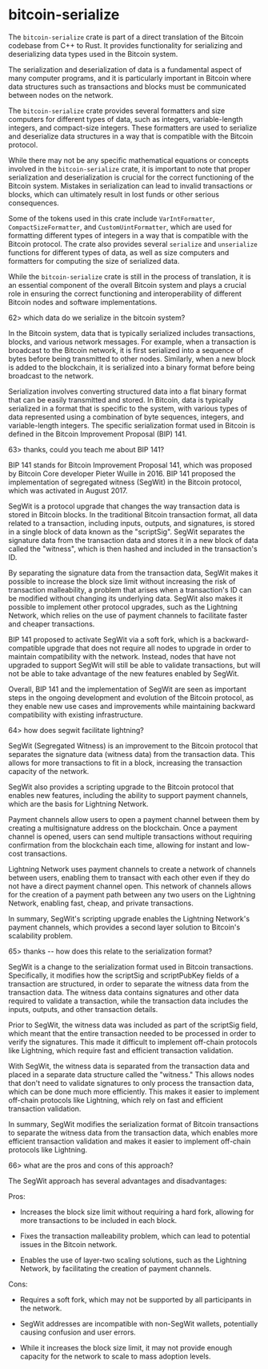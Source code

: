 # bitcoin-serialize

The `bitcoin-serialize` crate is part of a direct
translation of the Bitcoin codebase from C++ to
Rust. It provides functionality for serializing
and deserializing data types used in the Bitcoin
system.

The serialization and deserialization of data is
a fundamental aspect of many computer programs,
and it is particularly important in Bitcoin where
data structures such as transactions and blocks
must be communicated between nodes on the network.

The `bitcoin-serialize` crate provides several
formatters and size computers for different types
of data, such as integers, variable-length
integers, and compact-size integers. These
formatters are used to serialize and deserialize
data structures in a way that is compatible with
the Bitcoin protocol.

While there may not be any specific mathematical
equations or concepts involved in the
`bitcoin-serialize` crate, it is important to note
that proper serialization and deserialization is
crucial for the correct functioning of the Bitcoin
system. Mistakes in serialization can lead to
invalid transactions or blocks, which can
ultimately result in lost funds or other serious
consequences.

Some of the tokens used in this crate include
`VarIntFormatter`, `CompactSizeFormatter`, and
`CustomUintFormatter`, which are used for
formatting different types of integers in a way
that is compatible with the Bitcoin protocol. The
crate also provides several `serialize` and
`unserialize` functions for different types of
data, as well as size computers and formatters for
computing the size of serialized data.

While the `bitcoin-serialize` crate is still in
the process of translation, it is an essential
component of the overall Bitcoin system and plays
a crucial role in ensuring the correct functioning
and interoperability of different Bitcoin nodes
and software implementations.

62> which data do we serialize in the bitcoin
system?

In the Bitcoin system, data that is typically
serialized includes transactions, blocks, and
various network messages. For example, when
a transaction is broadcast to the Bitcoin network,
it is first serialized into a sequence of bytes
before being transmitted to other
nodes. Similarly, when a new block is added to the
blockchain, it is serialized into a binary format
before being broadcast to the network.

Serialization involves converting structured data
into a flat binary format that can be easily
transmitted and stored. In Bitcoin, data is
typically serialized in a format that is specific
to the system, with various types of data
represented using a combination of byte sequences,
integers, and variable-length integers. The
specific serialization format used in Bitcoin is
defined in the Bitcoin Improvement Proposal (BIP)
141.

63> thanks, could you teach me about BIP 141?

BIP 141 stands for Bitcoin Improvement Proposal
141, which was proposed by Bitcoin Core developer
Pieter Wuille in 2016. BIP 141 proposed the
implementation of segregated witness (SegWit) in
the Bitcoin protocol, which was activated in
August 2017.

SegWit is a protocol upgrade that changes the way
transaction data is stored in Bitcoin blocks. In
the traditional Bitcoin transaction format, all
data related to a transaction, including inputs,
outputs, and signatures, is stored in a single
block of data known as the "scriptSig". SegWit
separates the signature data from the transaction
data and stores it in a new block of data called
the "witness", which is then hashed and included
in the transaction's ID.

By separating the signature data from the
transaction data, SegWit makes it possible to
increase the block size limit without increasing
the risk of transaction malleability, a problem
that arises when a transaction's ID can be
modified without changing its underlying
data. SegWit also makes it possible to implement
other protocol upgrades, such as the Lightning
Network, which relies on the use of payment
channels to facilitate faster and cheaper
transactions.

BIP 141 proposed to activate SegWit via a soft
fork, which is a backward-compatible upgrade that
does not require all nodes to upgrade in order to
maintain compatibility with the network. Instead,
nodes that have not upgraded to support SegWit
will still be able to validate transactions, but
will not be able to take advantage of the new
features enabled by SegWit.

Overall, BIP 141 and the implementation of SegWit
are seen as important steps in the ongoing
development and evolution of the Bitcoin protocol,
as they enable new use cases and improvements
while maintaining backward compatibility with
existing infrastructure.

64> how does segwit facilitate lightning?

SegWit (Segregated Witness) is an improvement to
the Bitcoin protocol that separates the signature
data (witness data) from the transaction
data. This allows for more transactions to fit in
a block, increasing the transaction capacity of
the network.

SegWit also provides a scripting upgrade to the
Bitcoin protocol that enables new features,
including the ability to support payment channels,
which are the basis for Lightning Network.

Payment channels allow users to open a payment
channel between them by creating a multisignature
address on the blockchain. Once a payment channel
is opened, users can send multiple transactions
without requiring confirmation from the blockchain
each time, allowing for instant and low-cost
transactions.

Lightning Network uses payment channels to create
a network of channels between users, enabling them
to transact with each other even if they do not
have a direct payment channel open. This network
of channels allows for the creation of a payment
path between any two users on the Lightning
Network, enabling fast, cheap, and private
transactions.

In summary, SegWit's scripting upgrade enables the
Lightning Network's payment channels, which
provides a second layer solution to Bitcoin's
scalability problem.

65> thanks -- how does this relate to the
serialization format?

SegWit is a change to the serialization format
used in Bitcoin transactions. Specifically, it
modifies how the scriptSig and scriptPubKey fields
of a transaction are structured, in order to
separate the witness data from the transaction
data. The witness data contains signatures and
other data required to validate a transaction,
while the transaction data includes the inputs,
outputs, and other transaction details.

Prior to SegWit, the witness data was included as
part of the scriptSig field, which meant that the
entire transaction needed to be processed in order
to verify the signatures. This made it difficult
to implement off-chain protocols like Lightning,
which require fast and efficient transaction
validation.

With SegWit, the witness data is separated from
the transaction data and placed in a separate data
structure called the "witness." This allows nodes
that don't need to validate signatures to only
process the transaction data, which can be done
much more efficiently. This makes it easier to
implement off-chain protocols like Lightning,
which rely on fast and efficient transaction
validation.

In summary, SegWit modifies the serialization
format of Bitcoin transactions to separate the
witness data from the transaction data, which
enables more efficient transaction validation and
makes it easier to implement off-chain protocols
like Lightning.

66> what are the pros and cons of this approach?

The SegWit approach has several advantages and
disadvantages:

Pros:
- Increases the block size limit without requiring
  a hard fork, allowing for more transactions to
  be included in each block.

- Fixes the transaction malleability problem,
  which can lead to potential issues in the
  Bitcoin network.

- Enables the use of layer-two scaling solutions,
  such as the Lightning Network, by facilitating
  the creation of payment channels.

Cons:
- Requires a soft fork, which may not be supported
  by all participants in the network.

- SegWit addresses are incompatible with
  non-SegWit wallets, potentially causing
  confusion and user errors.

- While it increases the block size limit, it may
  not provide enough capacity for the network to
  scale to mass adoption levels.
